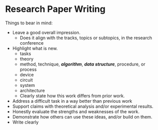 #	Research Paper Writing

Things to bear in mind:
+ Leave a good overall impression.
	- Does it align with the tracks, topics or subtopics, in the research conference
+ Highlight what is new.
	- tasks
	- theory
	- method, technique, ***algorithm***, ***data structure***, procedure, or process
	- device
	- circuit
	- system
	- architecture
	- Clearly state how this work differs from prior work.
+ Address a difficult task in a way better than previous work
+ Support claims with theoretical analysis and/or experimental results.
+ Honestly evaluate the strengths and weaknesses of the work.
+ Demonstrate how others can use these ideas, and/or build on them.
+ Write clearly











